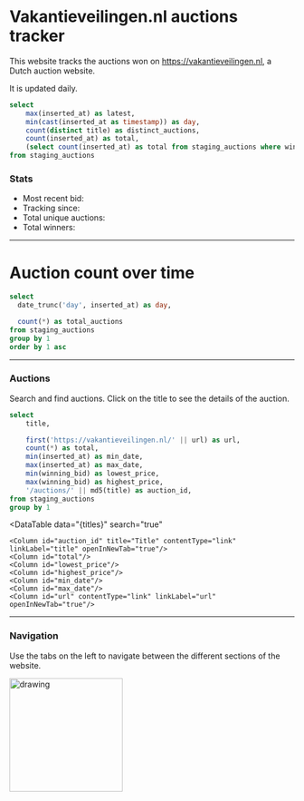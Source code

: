 # Vakantieveilingen.nl auctions tracker
This website tracks the auctions won on https://vakantieveilingen.nl, a Dutch auction website.

It is updated daily.


```sql most_recent_bid
select
    max(inserted_at) as latest,
    min(cast(inserted_at as timestamp)) as day,
    count(distinct title) as distinct_auctions,
    count(inserted_at) as total,
    (select count(inserted_at) as total from staging_auctions where winning_bid > 0) as total_winners
from staging_auctions
```

### Stats

- Most recent bid: <Value data={most_recent_bid} column="latest"/>
- Tracking since: <Value data={most_recent_bid} column="day"/>
- Total unique auctions: <Value data={most_recent_bid} column="distinct_auctions"/>
- Total winners: <Value data={most_recent_bid} column="total_winners" />

---

# Auction count over time

```sql auction_count
select
  date_trunc('day', inserted_at) as day,

  count(*) as total_auctions
from staging_auctions
group by 1
order by 1 asc
```

<LineChart 
    data={auction_count}
    y=total_auctions
    x=day
    xAxisTitle="Days" 
    yAxisTitle="Total auctions" 
/>

---


### Auctions

Search and find auctions. Click on the title to see the details of the auction.

```sql titles
select
    title,

    first('https://vakantieveilingen.nl/' || url) as url,
    count(*) as total,
    min(inserted_at) as min_date,
    max(inserted_at) as max_date,
    min(winning_bid) as lowest_price,
    max(winning_bid) as highest_price,
    '/auctions/' || md5(title) as auction_id,
from staging_auctions
group by 1
```

<DataTable
    data="{titles}"
    search="true"
>
    <Column id="auction_id" title="Title" contentType="link" linkLabel="title" openInNewTab="true"/>
    <Column id="total"/>
    <Column id="lowest_price"/>
    <Column id="highest_price"/>
    <Column id="min_date"/>
    <Column id="max_date"/>
    <Column id="url" contentType="link" linkLabel="url" openInNewTab="true"/>
</DataTable>

---

### Navigation

Use the tabs on the left to navigate between the different sections of the website.

<img src="tabs.png" alt="drawing" width="200"/>
